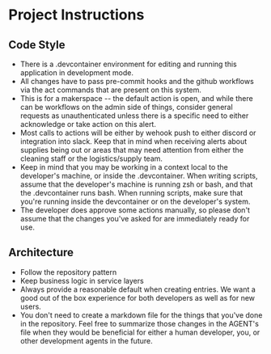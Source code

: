 # Project Instructions

## Code Style

- There is a .devcontainer environment for editing and running this application in development mode.
- All changes have to pass pre-commit hooks and the github workflows via the act commands that are present on this system.
- This is for a makerspace -- the default action is open, and while there can be workflows on the admin side of things, consider general requests as unauthenticated unless there is a specific need to either acknowledge or take action on this alert.
- Most calls to actions will be either by wehook push to either discord or integration into slack. Keep that in mind when receiving alerts about supplies being out or areas that may need attention from either the cleaning staff or the logistics/supply team.
- Keep in mind that you may be working in a context local to the developer's machine, or inside the .devcontainer. When writing scripts, assume that the developer's machine is running zsh or bash, and that the .devcontainer runs bash. When running scripts, make sure that you're running inside the devcontainer or on the developer's system.
- The developer does approve some actions manually, so please don't assume that the changes you've asked for are immediately ready for use.

## Architecture

- Follow the repository pattern
- Keep business logic in service layers
- Always provide a reasonable default when creating entries. We want a good out of the box experience for both developers as well as for new users.
- You don't need to create a markdown file for the things that you've done in the repository. Feel free to summarize those changes in the AGENT's file when they would be beneficial for either a human developer, you, or other development agents in the future.
